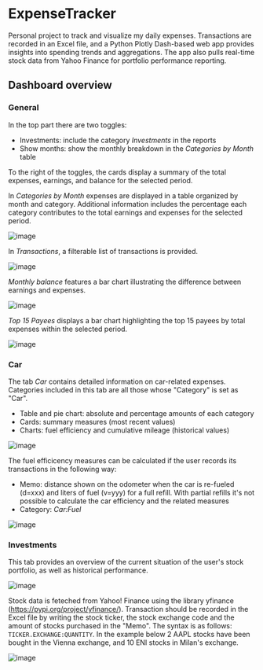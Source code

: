 # ExpenseTracker
Personal project to track and visualize my daily expenses. Transactions are recorded in an Excel file, and a Python Plotly Dash-based web app provides insights into spending trends and aggregations. The app also pulls real-time stock data from Yahoo Finance for portfolio performance reporting.

## Dashboard overview
### General
In the top part there are two toggles:
<ul>
  <li>Investments: include the category <em>Investments</em> in the reports</li>
  <li>Show months: show the monthly breakdown in the <em>Categories by Month</em> table</li>
</ul>

To the right of the toggles, the cards display a summary of the total expenses, earnings, and balance for the selected period.

In *Categories by Month* expenses are displayed in a table organized by month and category. Additional information includes the percentage each category contributes to the total earnings and expenses for the selected period.

![image](https://github.com/user-attachments/assets/097ed648-5efd-4322-81c1-a8a9b92f2989)

In *Transactions*, a filterable list of transactions is provided.

![image](https://github.com/user-attachments/assets/3ec9105f-6495-436c-846b-07f7c9093556)

*Monthly balance* features a bar chart illustrating the difference between earnings and expenses.

![image](https://github.com/user-attachments/assets/860e8138-c65b-4a3b-b0d7-b213ce3c4b28)

*Top 15 Payees* displays a bar chart highlighting the top 15 payees by total expenses within the selected period.

![image](https://github.com/user-attachments/assets/6ad47d90-f5b1-4435-bb71-605edc09d43d)

### Car
The tab *Car* contains detailed information on car-related expenses. Categories included in this tab are all those whose "Category" is set as "Car".
<ul>
  <li>Table and pie chart: absolute and percentage amounts of each category</li>
  <li>Cards: summary measures (most recent values)</li>
  <li>Charts: fuel efficiency and cumulative mileage (historical values)</li>
</ul>

![image](https://github.com/user-attachments/assets/f6ec9d26-cb62-4bcf-98d4-ca588355e5db)

The fuel efficicency measures can be calculated if the user records its transactions in the following way:
<ul>
  <li>Memo: distance shown on the odometer when the car is re-fueled (d=xxx) and liters of fuel (v=yyy) for a full refill. With partial refills it's not possible to calculate the car efficiency and the related measures</li>
  <li>Category: <em>Car:Fuel</em></li>
</ul>

![image](https://github.com/user-attachments/assets/ba9919d9-e145-478b-8956-c31a9cb00636)

### Investments
This tab provides an overview of the current situation of the user's stock portfolio, as well as historical performance.

![image](https://github.com/user-attachments/assets/127eda89-c5af-499b-8a2e-0cbd3446ec0c)

Stock data is feteched from Yahoo! Finance using the library yfinance (https://pypi.org/project/yfinance/). Transaction should be recorded in the Excel file by writing the stock ticker, the stock exchange code and the amount of stocks purchased in the "Memo". The syntax is as follows: <code>TICKER.EXCHANGE:QUANTITY</code>.
In the example below 2 AAPL stocks have been bought in the Vienna exchange, and 10 ENI stocks in Milan's exchange.

![image](https://github.com/user-attachments/assets/a5b5daa3-ac92-443f-8995-6edc33de7b5d)

